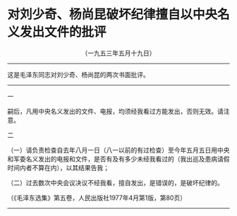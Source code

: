# 对刘少奇、杨尚昆破坏纪律擅自以中央名义发出文件的批评
<center class="auther">（一九五三年五月十九日）</center>&#13;


---

这是毛泽东同志对刘少奇、杨尚昆的两次书面批评。
---


一
 
嗣后，凡用中央名义发出的文件、电报，均须经我看过方能发出，否则无效。请注意。
 
二
 
（一）请负责检查自去年八月一日（八一以前的有过检查）至今年五月五日用中央和军委名义发出的电报和文件，是否有及有多少未经我看过的（我出巡及患病请假时间内者不算在内），以其结果告我；
 
（二）过去数次中央会议决议不经我看，擅自发出，是错误的，是破坏纪律的。
 
<p class="comment">（《毛泽东选集》第五卷，人民出版社1977年4月第1版，第80页）
 

---


